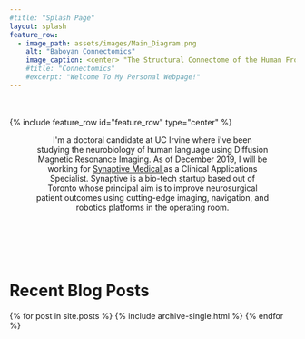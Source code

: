```yaml
---
#title: "Splash Page"
layout: splash
feature_row:
  - image_path: assets/images/Main_Diagram.png
    alt: "Baboyan Connectomics"
    image_caption: <center> "The Structural Connectome of the Human Frontal Lobe." (Data Source: Aphasia Lab USC) </center>
    #title: "Connectomics"
    #excerpt: "Welcome To My Personal Webpage!"
---
```

<br>
<br>
{% include feature_row id="feature_row" type="center" %}

<style> .indented { padding-left: 35pt; padding-right: 35pt; } </style>
<div style="text-align:center">
<div class="indented">
<p>
I'm a doctoral candidate at UC Irvine where i've been studying the neurobiology of human language using Diffusion Magnetic Resonance Imaging. As of December 2019, I will be working for <a href="https://www.synaptivemedical.com/" target="_blank"> Synaptive Medical </a> as a Clinical Applications Specialist. Synaptive is a bio-tech startup based out of Toronto whose principal aim is to improve neurosurgical patient outcomes using cutting-edge imaging, navigation, and robotics platforms in the operating room.
</p>
</div>

<br>
<br>
<br>
<br>

<div style="text-align:left">
<H1> Recent Blog Posts </H1>

<!-- {% include feature_row id="Blog_intro" type="center" %} -->

{% for post in site.posts %}
    {% include archive-single.html %}
{% endfor %}

</div>

